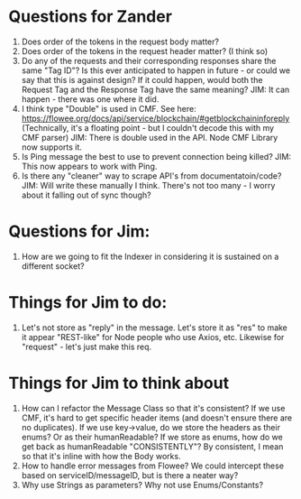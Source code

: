 # Questions for Zander

1. Does order of the tokens in the request body matter?
2. Does order of the tokens in the request header matter? (I think so)
3. Do any of the requests and their corresponding responses share the same "Tag ID"?
   Is this ever anticipated to happen in future - or could we say that this is against design?
   If it could happen, would both the Request Tag and the Response Tag have the same meaning?
   JIM: It can happen - there was one where it did.
4. I think type "Double" is used in CMF. See here: https://flowee.org/docs/api/service/blockchain/#getblockchaininforeply
   (Technically, it's a floating point - but I couldn't decode this with my CMF parser)
   JIM: There is double used in the API. Node CMF Library now supports it.
5. Is Ping message the best to use to prevent connection being killed?
   JIM: This now appears to work with Ping.
6. Is there any "cleaner" way to scrape API's from documentatoin/code?
   JIM: Will write these manually I think. There's not too many - I worry about it falling out of sync though?
   
# Questions for Jim:

1. How are we going to fit the Indexer in considering it is sustained on a different socket?

# Things for Jim to do:

1. Let's not store as "reply" in the message. Let's store it as "res" to make it appear "REST-like" for Node people who use Axios, etc.
   Likewise for "request" - let's just make this req.

# Things for Jim to think about

1. How can I refactor the Message Class so that it's consistent? If we use CMF, it's hard to get specific header items (and doesn't ensure there are no duplicates). If we use key->value, do we store the headers as their enums? Or as their humanReadable?
If we store as enums, how do we get back as humanReadable "CONSISTENTLY"?
By consistent, I mean so that it's inline with how the Body works.
2. How to handle error messages from Flowee? We could intercept these based on serviceID/messageID, but is there a neater way?
3. Why use Strings as parameters? Why not use Enums/Constants?
